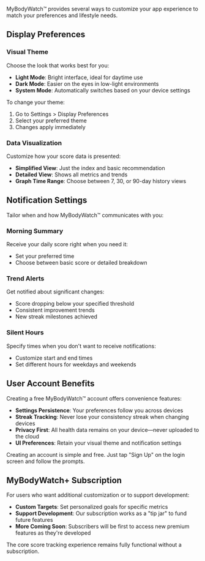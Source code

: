 MyBodyWatch™ provides several ways to customize your app experience to match your preferences and lifestyle needs.

## Display Preferences

### Visual Theme
Choose the look that works best for you:

- **Light Mode**: Bright interface, ideal for daytime use
- **Dark Mode**: Easier on the eyes in low-light environments
- **System Mode**: Automatically switches based on your device settings

To change your theme:
1. Go to Settings > Display Preferences
2. Select your preferred theme
3. Changes apply immediately

### Data Visualization
Customize how your score data is presented:

- **Simplified View**: Just the index and basic recommendation
- **Detailed View**: Shows all metrics and trends
- **Graph Time Range**: Choose between 7, 30, or 90-day history views

## Notification Settings

Tailor when and how MyBodyWatch™ communicates with you:

### Morning Summary
Receive your daily score right when you need it:
- Set your preferred time
- Choose between basic score or detailed breakdown

### Trend Alerts
Get notified about significant changes:
- Score dropping below your specified threshold
- Consistent improvement trends
- New streak milestones achieved

### Silent Hours
Specify times when you don't want to receive notifications:
- Customize start and end times
- Set different hours for weekdays and weekends

## User Account Benefits

Creating a free MyBodyWatch™ account offers convenience features:

- **Settings Persistence**: Your preferences follow you across devices
- **Streak Tracking**: Never lose your consistency streak when changing devices
- **Privacy First**: All health data remains on your device—never uploaded to the cloud
- **UI Preferences**: Retain your visual theme and notification settings

Creating an account is simple and free. Just tap "Sign Up" on the login screen and follow the prompts.

## MyBodyWatch+ Subscription

For users who want additional customization or to support development:

- **Custom Targets**: Set personalized goals for specific metrics
- **Support Development**: Our subscription works as a "tip jar" to fund future features
- **More Coming Soon**: Subscribers will be first to access new premium features as they're developed

The core score tracking experience remains fully functional without a subscription.